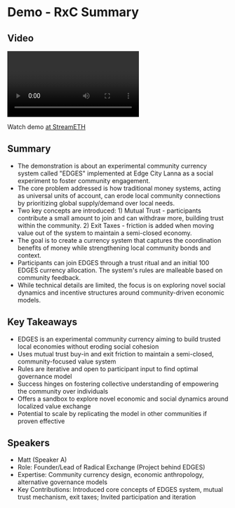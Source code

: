 # Demo - RxC Summary

## Video
<video id="video" controls></video>
<script src="https://vod-cdn.lp-playback.studio/raw/jxf4iblf6wlsyor6526t4tcmtmqa/catalyst-vod-com/hls/992ba2v8yudlg27d/index.m3u8"></script>
<script>
  var video = document.getElementById('video');
  var videoSrc = 'https://vod-cdn.lp-playback.studio/raw/jxf4iblf6wlsyor6526t4tcmtmqa/catalyst-vod-com/hls/992ba2v8yudlg27d/index.m3u8';
  if (Hls.isSupported()) {
    var hls = new Hls();
    hls.loadSource(videoSrc);
    hls.attachMedia(video);
  }
  else if (video.canPlayType('application/vnd.apple.mpegurl')) {
    video.src = videoSrc;
  }
</script>

Watch demo [at StreamETH](https://streameth.org/edge_city/watch?session=670ca05d2f3849fecfba1428)

## Summary
- The demonstration is about an experimental community currency system called "EDGES" implemented at Edge City Lanna as a social experiment to foster community engagement.
- The core problem addressed is how traditional money systems, acting as universal units of account, can erode local community connections by prioritizing global supply/demand over local needs.
- Two key concepts are introduced: 1) Mutual Trust - participants contribute a small amount to join and can withdraw more, building trust within the community. 2) Exit Taxes - friction is added when moving value out of the system to maintain a semi-closed economy.
- The goal is to create a currency system that captures the coordination benefits of money while strengthening local community bonds and context.
- Participants can join EDGES through a trust ritual and an initial 100 EDGES currency allocation. The system's rules are malleable based on community feedback.
- While technical details are limited, the focus is on exploring novel social dynamics and incentive structures around community-driven economic models.

## Key Takeaways
- EDGES is an experimental community currency aiming to build trusted local economies without eroding social cohesion
- Uses mutual trust buy-in and exit friction to maintain a semi-closed, community-focused value system
- Rules are iterative and open to participant input to find optimal governance model
- Success hinges on fostering collective understanding of empowering the community over individuals
- Offers a sandbox to explore novel economic and social dynamics around localized value exchange
- Potential to scale by replicating the model in other communities if proven effective

## Speakers
- Matt (Speaker A)
- Role: Founder/Lead of Radical Exchange (Project behind EDGES)
- Expertise: Community currency design, economic anthropology, alternative governance models
- Key Contributions: Introduced core concepts of EDGES system, mutual trust mechanism, exit taxes; Invited participation and iteration

